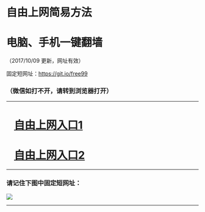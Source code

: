 ﻿# 自由上网简易方法

# 电脑、手机一键翻墙

（2017/10/09 更新，网址有效）

固定短网址：https://git.io/free99

### （微信如打不开，请转到浏览器打开）


***





# &nbsp;&nbsp; <a href="http://ft2890725866.fwq-tz-1001.info/fwqtz01.html?t=100900110870 " target="_blank">自由上网入口1</a>
# &nbsp;&nbsp; <a href="http://ft2620132421.fwq-tz-1002.info/fwqtz02.html?t=10090016624 " target="_blank">自由上网入口2</a>
***

### 请记住下图中固定短网址：

<img src="https://s3-us-west-2.amazonaws.com/fwq-1001/yjfq-20170905okok.png" /> 


***

